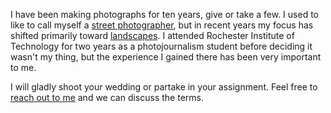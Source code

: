 I have been making photographs for ten years, give or take a few. I used to like to call myself a [street photographer](https://www.flickr.com/photos/linkie0/albums/72157605368287619), but in recent years my focus has shifted primarily toward [landscapes](https://www.flickr.com/photos/linkie0/albums/72157620539278413). I attended Rochester Institute of Technology for two years as a photojournalism student before deciding it wasn't my thing, but the experience I gained there has been very important to me.

I will gladly shoot your wedding or partake in your assignment. Feel free to [reach out to me](/photo/contact) and we can discuss the terms.
